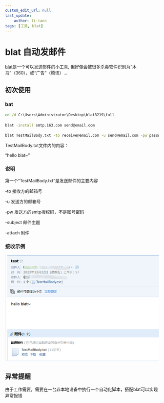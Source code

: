 ```yaml
---
custom_edit_url: null
last_update:
    author: li-tann
tags: [工具, blat]
---
```


# blat 自动发邮件

[blat](http://www.blat.net/)是一个可以发送邮件的小工具, 但好像会被很多杀毒软件识别为“木马”（360），或“广告”（腾讯）...

## 初次使用

### bat

```bat
cd /d C:\Users\Administrator\Desktop\blat3219\full

blat -install smtp.163.com send@email.com

blat TestMailBody.txt -to receive@email.com -u send@email.com -pw password -subject 邮件主题 -attach TestMailBody.txt
```

TestMailBody.txt文件内的内容：

“hello blat~”

### 说明

第一个“TestMailBody.txt”是发送邮件的主要内容

-to 接收方的邮箱号

-u 发送方的邮箱号

-pw 发送方的smtp授权码，不是账号密码

-subject 邮件主题

-attach 附件

### 接收示例

![Alt text](pics/blat_test.png)

## 异常提醒

由于工作需要，需要在一台非本地设备中执行一个自动化脚本，搭配blat可以实现异常报错
